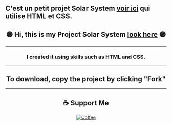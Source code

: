 ## C'est un petit projet Solar System [voir ici](https://alexnesvit.github.io/Solar/) qui utilise HTML et CSS.
## <div align="center">🟣 Hi, this is my Project Solar System [look here](https://alexnesvit.github.io/Solar/) 🟣</div>

----

### <div align="center">I created it using skills such as HTML and CSS.</div>

----

## <div align="center">To download, copy the project by clicking "Fork"</div>

----


## <div align="center">☕ Support Me
<p>
<div align="center"><a href="https://www.buymeacoffee.com/alexnesvit"><img alt="Coffee" src="https://img.shields.io/badge/Buy_Me_A_Coffee-FFDD00?style=for-the-badge&logo=buy-me-a-coffee&logoColor=black" /></a></div>
</p>
</div>
